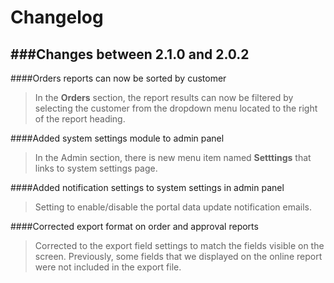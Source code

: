 Changelog
========
  
###Changes between 2.1.0 and 2.0.2
---
####Orders reports can now be sorted by customer
>In the **Orders** section, the report results can now be filtered by selecting the customer from the dropdown menu located to the right of the report heading. 

####Added system settings module to admin panel
>In the Admin section, there is new menu item named **Setttings** that links to system settings page.

####Added notification settings to system settings in admin panel
>Setting to enable/disable the portal data update notification emails.

####Corrected export format on order and approval reports
>Corrected to the export field settings to match the fields visible on the screen. Previously, some fields that we displayed on the online report were not included in the export file.